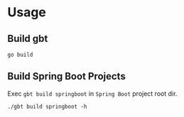 # Usage
## Build gbt
```shell script
go build
```
## Build Spring Boot Projects

Exec `gbt build springboot` in `Spring Boot` project root dir.
```shell script
./gbt build springboot -h
```





